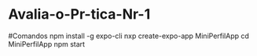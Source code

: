 # Avalia-o-Pr-tica-Nr-1

 #Comandos
npm install -g expo-cli
nxp create-expo-app MiniPerfilApp
cd MiniPerfilApp
npm start
